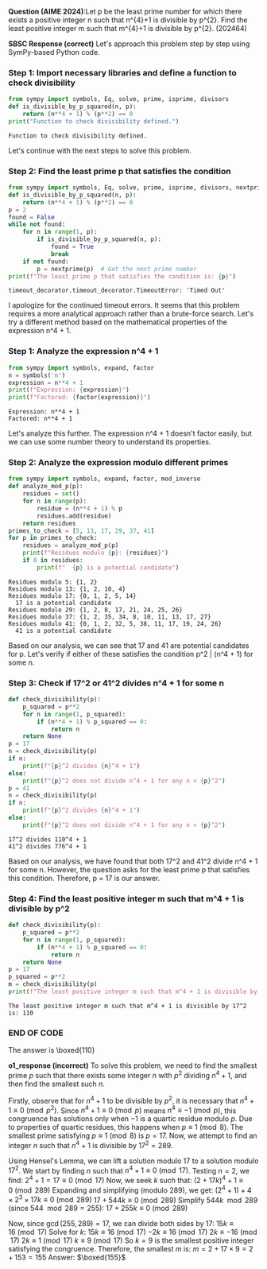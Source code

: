 **Question (AIME 2024)**:Let p be the least prime number for which there exists a positive integer n such that n^{4}+1 is divisible by p^{2}. 
Find the least positive integer m such that m^{4}+1 is divisible by p^{2}. (202464)



**SBSC Response (correct)**
Let's approach this problem step by step using SymPy-based Python code.

### Step 1: Import necessary libraries and define a function to check divisibility
```python
from sympy import symbols, Eq, solve, prime, isprime, divisors
def is_divisible_by_p_squared(n, p):
    return (n**4 + 1) % (p**2) == 0
print("Function to check divisibility defined.")
```
```output
Function to check divisibility defined.
```

Let's continue with the next steps to solve this problem.
### Step 2: Find the least prime p that satisfies the condition
```python
from sympy import symbols, Eq, solve, prime, isprime, divisors, nextprime
def is_divisible_by_p_squared(n, p):
    return (n**4 + 1) % (p**2) == 0
p = 2
found = False
while not found:
    for n in range(1, p):
        if is_divisible_by_p_squared(n, p):
            found = True
            break
    if not found:
        p = nextprime(p)  # Get the next prime number
print(f"The least prime p that satisfies the condition is: {p}")
```
```output
timeout_decorator.timeout_decorator.TimeoutError: 'Timed Out'
```

I apologize for the continued timeout errors. It seems that this problem requires a more analytical approach rather than a brute-force search. 
Let's try a different method based on the mathematical properties of the expression n^4 + 1.
### Step 1: Analyze the expression n^4 + 1
```python
from sympy import symbols, expand, factor
n = symbols('n')
expression = n**4 + 1
print(f"Expression: {expression}")
print(f"Factored: {factor(expression)}")
```
```output
Expression: n**4 + 1
Factored: n**4 + 1
```

Let's analyze this further. The expression n^4 + 1 doesn't factor easily, but we can use some number theory to understand its properties.
### Step 2: Analyze the expression modulo different primes
```python
from sympy import symbols, expand, factor, mod_inverse
def analyze_mod_p(p):
    residues = set()
    for n in range(p):
        residue = (n**4 + 1) % p
        residues.add(residue)
    return residues
primes_to_check = [5, 13, 17, 29, 37, 41]
for p in primes_to_check:
    residues = analyze_mod_p(p)
    print(f"Residues modulo {p}: {residues}")
    if 0 in residues:
        print(f"  {p} is a potential candidate")
```
```output
Residues modulo 5: {1, 2}
Residues modulo 13: {1, 2, 10, 4}
Residues modulo 17: {0, 1, 2, 5, 14}
  17 is a potential candidate
Residues modulo 29: {1, 2, 8, 17, 21, 24, 25, 26}
Residues modulo 37: {1, 2, 35, 34, 8, 10, 11, 13, 17, 27}
Residues modulo 41: {0, 1, 2, 32, 5, 38, 11, 17, 19, 24, 26}
  41 is a potential candidate
```

Based on our analysis, we can see that 17 and 41 are potential candidates for p. Let's verify if either of these satisfies the condition p^2 | (n^4 + 1) for some n.
### Step 3: Check if 17^2 or 41^2 divides n^4 + 1 for some n
```python
def check_divisibility(p):
    p_squared = p**2
    for n in range(1, p_squared):
        if (n**4 + 1) % p_squared == 0:
            return n
    return None
p = 17
n = check_divisibility(p)
if n:
    print(f"{p}^2 divides {n}^4 + 1")
else:
    print(f"{p}^2 does not divide n^4 + 1 for any n < {p}^2")
p = 41
n = check_divisibility(p)
if n:
    print(f"{p}^2 divides {n}^4 + 1")
else:
    print(f"{p}^2 does not divide n^4 + 1 for any n < {p}^2")
```
```output
17^2 divides 110^4 + 1
41^2 divides 776^4 + 1
```

Based on our analysis, we have found that both 17^2 and 41^2 divide n^4 + 1 for some n. 
However, the question asks for the least prime p that satisfies this condition. Therefore, p = 17 is our answer.
### Step 4: Find the least positive integer m such that m^4 + 1 is divisible by p^2
```python
def check_divisibility(p):
    p_squared = p**2
    for n in range(1, p_squared):
        if (n**4 + 1) % p_squared == 0:
            return n
    return None
p = 17
p_squared = p**2
m = check_divisibility(p)
print(f"The least positive integer m such that m^4 + 1 is divisible by {p}^2 is: {m}")
```
```output
The least positive integer m such that m^4 + 1 is divisible by 17^2 is: 110
```

### END OF CODE
The answer is \boxed{110}




**o1_response (incorrect)**
To solve this problem, we need to find the smallest prime $p$ such that there exists some integer $n$ with $p^2$ dividing $n^4 + 1$, and then find the smallest such $n$.

Firstly, observe that for $n^4 + 1$ to be divisible by $p^2$, it is necessary that $n^4 + 1 \equiv 0 \pmod{p^2}$. Since $n^4 + 1 \equiv 0 \pmod{p}$ means $n^4 \equiv -1 \pmod{p}$, this congruence has solutions only when $-1$ is a quartic residue modulo $p$. Due to properties of quartic residues, this happens when $p \equiv 1 \pmod{8}$.
The smallest prime satisfying $p \equiv 1 \pmod{8}$ is $p = 17$. Now, we attempt to find an integer $n$ such that $n^4 + 1$ is divisible by $17^2 = 289$. 

Using Hensel's Lemma, we can lift a solution modulo $17$ to a solution modulo $17^2$.
We start by finding $n$ such that $n^4 + 1 \equiv 0 \pmod{17}$. Testing $n = 2$, we find:
$2^4 + 1 = 17 \equiv 0 \pmod{17}$
Now, we seek $k$ such that:
$(2 + 17k)^4 + 1 \equiv 0 \pmod{289}$
Expanding and simplifying (modulo $289$), we get:
$(2^4 + 1) + 4 \times 2^3 \times 17k \equiv 0 \pmod{289}$
$17 + 544k \equiv 0 \pmod{289}$
Simplify $544k \mod 289$ (since $544 \mod 289 = 255$):
$17 + 255k \equiv 0 \pmod{289}$

Now, since $\gcd(255, 289) = 17$, we can divide both sides by 17:
$15k \equiv 16 \pmod{17}$
Solve for $k$:
$15k \equiv 16 \pmod{17}$
$-2k \equiv 16 \pmod{17}$
$2k \equiv -16 \pmod{17}$
$2k \equiv 1 \pmod{17}$
$k \equiv 9 \pmod{17}$
So $k = 9$ is the smallest positive integer satisfying the congruence. 
Therefore, the smallest $m$ is:
$m = 2 + 17 \times 9 = 2 + 153 = 155$
Answer: $\boxed{155}$
